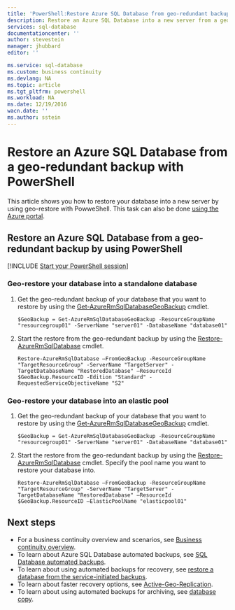 ```yaml
---
title: 'PowerShell:Restore Azure SQL Database from geo-redundant backup | Azure'
description: Restore an Azure SQL Database into a new server from a geo-redundant backup using PowerShell
services: sql-database
documentationcenter: ''
author: stevestein
manager: jhubbard
editor: ''

ms.service: sql-database
ms.custom: business continuity
ms.devlang: NA
ms.topic: article
ms.tgt_pltfrm: powershell
ms.workload: NA
ms.date: 12/19/2016
wacn.date: ''
ms.author: sstein
---
```


# Restore an Azure SQL Database from a geo-redundant backup with PowerShell

This article shows you how to restore your database into a new server by using geo-restore with PowweShell. This task can also be done [using the Azure portal](./sql-database-geo-restore-portal.md).

## Restore an Azure SQL Database from a geo-redundant backup by using PowerShell

[!INCLUDE [Start your PowerShell session](../../includes/sql-database-powershell.md)]

### Geo-restore your database into a standalone database

1. Get the geo-redundant backup of your database that you want to restore by using the [Get-AzureRmSqlDatabaseGeoBackup](https://msdn.microsoft.com/zh-cn/library/azure/mt693388\(v=azure.300\).aspx) cmdlet.

    ```
    $GeoBackup = Get-AzureRmSqlDatabaseGeoBackup -ResourceGroupName "resourcegroup01" -ServerName "server01" -DatabaseName "database01"
    ```

2. Start the restore from the geo-redundant backup by using the [Restore-AzureRmSqlDatabase](https://msdn.microsoft.com/zh-cn/library/azure/mt693390\(v=azure.300\).aspx) cmdlet.

    ```
    Restore-AzureRmSqlDatabase –FromGeoBackup -ResourceGroupName "TargetResourceGroup" -ServerName "TargetServer" -TargetDatabaseName "RestoredDatabase" –ResourceId $GeoBackup.ResourceID -Edition "Standard" -RequestedServiceObjectiveName "S2"
    ```

### Geo-restore your database into an elastic pool

1. Get the geo-redundant backup of your database that you want to restore by using the [Get-AzureRmSqlDatabaseGeoBackup](https://msdn.microsoft.com/zh-cn/library/azure/mt693388\(v=azure.300\).aspx) cmdlet.

    ```
    $GeoBackup = Get-AzureRmSqlDatabaseGeoBackup -ResourceGroupName "resourcegroup01" -ServerName "server01" -DatabaseName "database01"
    ```

2. Start the restore from the geo-redundant backup by using the [Restore-AzureRmSqlDatabase](https://msdn.microsoft.com/zh-cn/library/azure/mt693390\(v=azure.300\).aspx) cmdlet. Specify the pool name you want to restore your database into.

    ```
    Restore-AzureRmSqlDatabase –FromGeoBackup -ResourceGroupName "TargetResourceGroup" -ServerName "TargetServer" -TargetDatabaseName "RestoredDatabase" –ResourceId $GeoBackup.ResourceID –ElasticPoolName "elasticpool01"  
    ```

## Next steps

- For a business continuity overview and scenarios, see [Business continuity overview](./sql-database-business-continuity.md).
- To learn about Azure SQL Database automated backups, see [SQL Database automated backups](./sql-database-automated-backups.md).
- To learn about using automated backups for recovery, see [restore a database from the service-initiated backups](./sql-database-recovery-using-backups.md).
- To learn about faster recovery options, see [Active-Geo-Replication](./sql-database-geo-replication-overview.md).  
- To learn about using automated backups for archiving, see [database copy](./sql-database-copy.md).